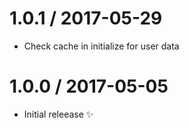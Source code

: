 1.0.1 / 2017-05-29
==================

  * Check cache in initialize for user data 

1.0.0 / 2017-05-05
==================

  * Initial releease :sparkles:
